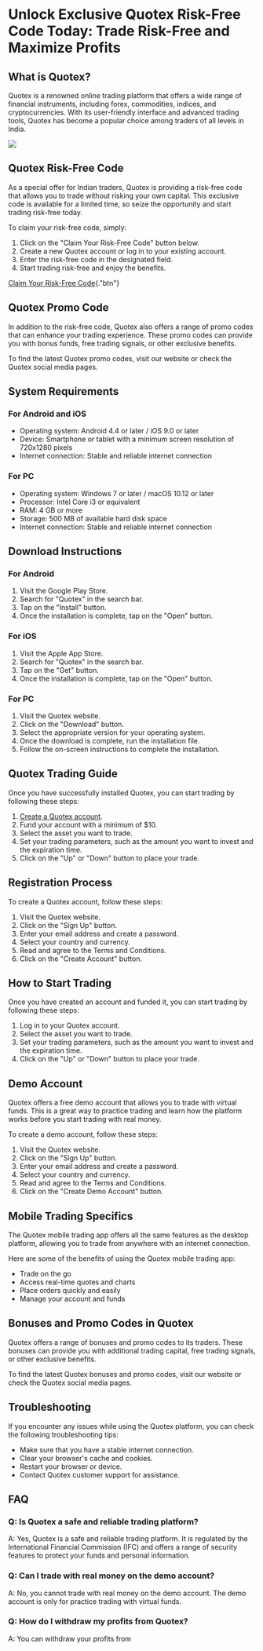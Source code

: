 # Unlock Exclusive Quotex Risk-Free Code Today: Trade Risk-Free and Maximize Profits

## What is Quotex?

Quotex is a renowned online trading platform that offers a wide range of
financial instruments, including forex, commodities, indices, and
cryptocurrencies. With its user-friendly interface and advanced trading
tools, Quotex has become a popular choice among traders of all levels in
India.

[![](https://static.quotex.io/files/4_en/300_250.jpg)](https://traff.sbs/brokerqxlid)

## Quotex Risk-Free Code

As a special offer for Indian traders, Quotex is providing a risk-free
code that allows you to trade without risking your own capital. This
exclusive code is available for a limited time, so seize the opportunity
and start trading risk-free today.

To claim your risk-free code, simply:

1.  Click on the "Claim Your Risk-Free Code" button below.
2.  Create a new Quotex account or log in to your existing account.
3.  Enter the risk-free code in the designated field.
4.  Start trading risk-free and enjoy the benefits.

[Claim Your Risk-Free
Code](\%22https://traff.sbs/brokerqxsignup\%22){."btn"}

## Quotex Promo Code

In addition to the risk-free code, Quotex also offers a range of promo
codes that can enhance your trading experience. These promo codes can
provide you with bonus funds, free trading signals, or other exclusive
benefits.

To find the latest Quotex promo codes, visit our website or check the
Quotex social media pages.

## System Requirements

### For Android and iOS

-   Operating system: Android 4.4 or later / iOS 9.0 or later
-   Device: Smartphone or tablet with a minimum screen resolution of
    720x1280 pixels
-   Internet connection: Stable and reliable internet connection

### For PC

-   Operating system: Windows 7 or later / macOS 10.12 or later
-   Processor: Intel Core i3 or equivalent
-   RAM: 4 GB or more
-   Storage: 500 MB of available hard disk space
-   Internet connection: Stable and reliable internet connection

## Download Instructions

### For Android

1.  Visit the Google Play Store.
2.  Search for "Quotex" in the search bar.
3.  Tap on the "Install" button.
4.  Once the installation is complete, tap on the "Open" button.

### For iOS

1.  Visit the Apple App Store.
2.  Search for "Quotex" in the search bar.
3.  Tap on the "Get" button.
4.  Once the installation is complete, tap on the "Open" button.

### For PC

1.  Visit the Quotex website.
2.  Click on the "Download" button.
3.  Select the appropriate version for your operating system.
4.  Once the download is complete, run the installation file.
5.  Follow the on-screen instructions to complete the installation.

## Quotex Trading Guide

Once you have successfully installed Quotex, you can start trading by
following these steps:

1.  [Create a Quotex account](\%22https://traff.sbs/brokerqxsignup\%22).
2.  Fund your account with a minimum of \$10.
3.  Select the asset you want to trade.
4.  Set your trading parameters, such as the amount you want to invest
    and the expiration time.
5.  Click on the "Up" or "Down" button to place your trade.

## Registration Process

To create a Quotex account, follow these steps:

1.  Visit the Quotex website.
2.  Click on the "Sign Up" button.
3.  Enter your email address and create a password.
4.  Select your country and currency.
5.  Read and agree to the Terms and Conditions.
6.  Click on the "Create Account" button.

## How to Start Trading

Once you have created an account and funded it, you can start trading by
following these steps:

1.  Log in to your Quotex account.
2.  Select the asset you want to trade.
3.  Set your trading parameters, such as the amount you want to invest
    and the expiration time.
4.  Click on the "Up" or "Down" button to place your trade.

## Demo Account

Quotex offers a free demo account that allows you to trade with virtual
funds. This is a great way to practice trading and learn how the
platform works before you start trading with real money.

To create a demo account, follow these steps:

1.  Visit the Quotex website.
2.  Click on the "Sign Up" button.
3.  Enter your email address and create a password.
4.  Select your country and currency.
5.  Read and agree to the Terms and Conditions.
6.  Click on the "Create Demo Account" button.

## Mobile Trading Specifics

The Quotex mobile trading app offers all the same features as the
desktop platform, allowing you to trade from anywhere with an internet
connection.

Here are some of the benefits of using the Quotex mobile trading app:

-   Trade on the go
-   Access real-time quotes and charts
-   Place orders quickly and easily
-   Manage your account and funds

## Bonuses and Promo Codes in Quotex

Quotex offers a range of bonuses and promo codes to its traders. These
bonuses can provide you with additional trading capital, free trading
signals, or other exclusive benefits.

To find the latest Quotex bonuses and promo codes, visit our website or
check the Quotex social media pages.

## Troubleshooting

If you encounter any issues while using the Quotex platform, you can
check the following troubleshooting tips:

-   Make sure that you have a stable internet connection.
-   Clear your browser\'s cache and cookies.
-   Restart your browser or device.
-   Contact Quotex customer support for assistance.

## FAQ

### Q: Is Quotex a safe and reliable trading platform?

A: Yes, Quotex is a safe and reliable trading platform. It is regulated
by the International Financial Commission (IFC) and offers a range of
security features to protect your funds and personal information.

### Q: Can I trade with real money on the demo account?

A: No, you cannot trade with real money on the demo account. The demo
account is only for practice trading with virtual funds.

### Q: How do I withdraw my profits from Quotex?

A: You can withdraw your profits from

